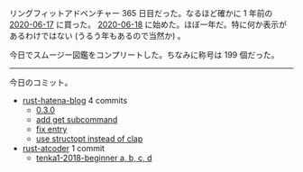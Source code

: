 リングフィットアドベンチャー 365 日目だった。なるほど確かに 1 年前の [2020-06-17] に買った。 [2020-06-18] に始めた。ほぼ一年だ。特に何か表示があるわけではない (うるう年もあるので当然か) 。

今日でスムージー図鑑をコンプリートした。ちなみに称号は 199 個だった。

---

今日のコミット。

- [rust-hatena-blog](https://github.com/bouzuya/rust-hatena-blog) 4 commits
  - [0.3.0](https://github.com/bouzuya/rust-hatena-blog/commit/94b4e294b9733233349b0b00f7ca0cfeab8cff4a)
  - [add get subcommand](https://github.com/bouzuya/rust-hatena-blog/commit/eb04b2a8a21b5868627d1e2083efe35542d4e63c)
  - [fix entry](https://github.com/bouzuya/rust-hatena-blog/commit/92b6e4ff6549f3669ca5b12cb7bf5097a3fb4cb0)
  - [use structopt instead of clap](https://github.com/bouzuya/rust-hatena-blog/commit/08c586ceb0562848ba9773260060cfc39c02bc06)
- [rust-atcoder](https://github.com/bouzuya/rust-atcoder) 1 commit
  - [tenka1-2018-beginner a, b, c, d](https://github.com/bouzuya/rust-atcoder/commit/55df1d08f53ce0bf684326f1d3f0fb363a2785bd)

[2020-06-17]: https://blog.bouzuya.net/2020/06/17/
[2020-06-18]: https://blog.bouzuya.net/2020/06/18/

